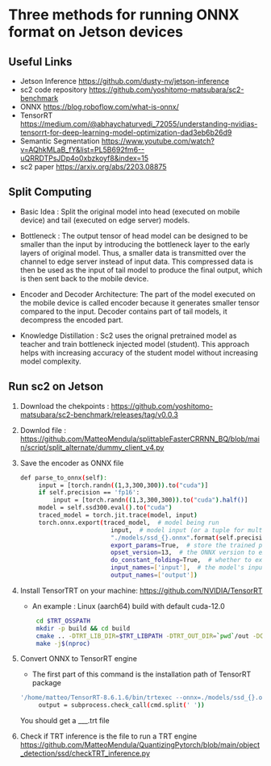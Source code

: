 # Three methods for running ONNX format on Jetson devices

## Useful Links

- Jetson Inference 
https://github.com/dusty-nv/jetson-inference
- sc2 code repository
https://github.com/yoshitomo-matsubara/sc2-benchmark
- ONNX
https://blog.roboflow.com/what-is-onnx/
- TensorRT
https://medium.com/@abhaychaturvedi_72055/understanding-nvidias-tensorrt-for-deep-learning-model-optimization-dad3eb6b26d9
- Semantic Segmentation
https://www.youtube.com/watch?v=AQhkMLaB_fY&list=PL5B692fm6--uQRRDTPsJDp4o0xbzkoyf8&index=15
- sc2 paper
https://arxiv.org/abs/2203.08875



## Split Computing
- Basic Idea : Split the original model into head (executed on mobile device) and tail (executed on edge server) models.

- Bottleneck : The output tensor of head model can be designed to be smaller than the input by introducing the bottleneck layer to the early layers of original model. Thus, a smaller data is transmitted over the channel to edge server instead of input data. This compressed data is then be used as the input of tail model to produce the final output, which is then sent back to the mobile device.

- Encoder and Decoder Architecture: The part of the model executed on the mobile device is called encoder because it generates smaller tensor compared to the input.
Decoder contains part of tail models, it decompress the encoded part.

- Knowledge Distillation : Sc2 uses the orignal pretrained model as teacher and train bottleneck injected model (student). This approach helps with increasing accuracy of the student model without increasing model complexity.


## Run sc2 on Jetson
1. Download the chekpoints :
   https://github.com/yoshitomo-matsubara/sc2-benchmark/releases/tag/v0.0.3
   
2. Downlod file :
   https://github.com/MatteoMendula/splittableFasterCRRNN_BQ/blob/main/script/split_alternate/dummy_client_v4.py

3. Save the encoder as ONNX file
   ```sh
   def parse_to_onnx(self):
        input = [torch.randn((1,3,300,300)).to("cuda")]
        if self.precision == 'fp16':
            input = [torch.randn((1,3,300,300)).to("cuda").half()]
        model = self.ssd300.eval().to("cuda")
        traced_model = torch.jit.trace(model, input)    
        torch.onnx.export(traced_model,  # model being run
                            input,  # model input (or a tuple for multiple inputs)
                            "./models/ssd_{}.onnx".format(self.precision),  # where to save the model (can be a file or file-like object)
                            export_params=True,  # store the trained parameter weights inside the model file
                            opset_version=13,  # the ONNX version to export the model to
                            do_constant_folding=True,  # whether to execute constant folding for optimization
                            input_names=['input'],  # the model's input names
                            output_names=['output'])

    ```
   
4. Install TensorTRT on your machine:
   https://github.com/NVIDIA/TensorRT

   - An example : Linux (aarch64) build with default cuda-12.0
      ```sh
       cd $TRT_OSSPATH
       mkdir -p build && cd build
       cmake .. -DTRT_LIB_DIR=$TRT_LIBPATH -DTRT_OUT_DIR=`pwd`/out -DCMAKE_TOOLCHAIN_FILE=$TRT_OSSPATH/cmake/toolchains/cmake_aarch64-native.toolchain
       make -j$(nproc)
      ```
5. Convert ONNX to TensorRT engine
   - The first part of this command is the installation path of TensorRT package
   ```sh
   '/home/matteo/TensorRT-8.6.1.6/bin/trtexec --onnx=./models/ssd_{}.onnx --saveEngine=./models/ssd_{}.trt'.format(self.precision, self.precision)
        output = subprocess.check_call(cmd.split(' '))
   ```
   You should get a ___.trt file
   
6. Check if TRT inference is the file to run a TRT engine
   https://github.com/MatteoMendula/QuantizingPytorch/blob/main/object_detection/ssd/checkTRT_inference.py
   
